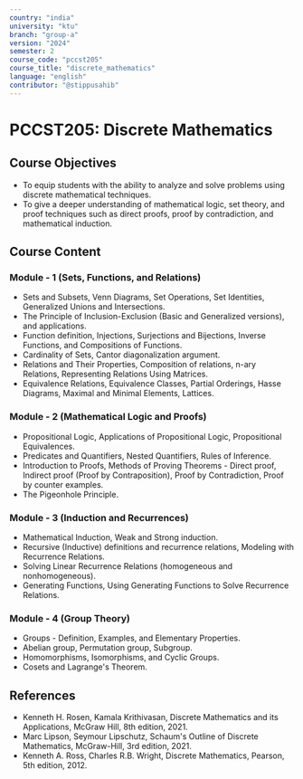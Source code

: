 ```yaml
---
country: "india"
university: "ktu"
branch: "group-a"
version: "2024"
semester: 2
course_code: "pccst205"
course_title: "discrete_mathematics"
language: "english"
contributor: "@stippusahib"
---
```


# PCCST205: Discrete Mathematics

## Course Objectives
* To equip students with the ability to analyze and solve problems using discrete mathematical techniques.
* To give a deeper understanding of mathematical logic, set theory, and proof techniques such as direct proofs, proof by contradiction, and mathematical induction.

## Course Content

### Module - 1 (Sets, Functions, and Relations)
* Sets and Subsets, Venn Diagrams, Set Operations, Set Identities, Generalized Unions and Intersections.
* The Principle of Inclusion-Exclusion (Basic and Generalized versions), and applications. 
* Function definition, Injections, Surjections and Bijections, Inverse Functions, and Compositions of Functions. 
* Cardinality of Sets, Cantor diagonalization argument. 
* Relations and Their Properties, Composition of relations, n-ary Relations, Representing Relations Using Matrices. 
* Equivalence Relations, Equivalence Classes, Partial Orderings, Hasse Diagrams, Maximal and Minimal Elements, Lattices.

### Module - 2 (Mathematical Logic and Proofs)
* Propositional Logic, Applications of Propositional Logic, Propositional Equivalences. 
* Predicates and Quantifiers, Nested Quantifiers, Rules of Inference. 
* Introduction to Proofs, Methods of Proving Theorems - Direct proof, Indirect proof (Proof by Contraposition), Proof by Contradiction, Proof by counter examples. 
* The Pigeonhole Principle.

### Module - 3 (Induction and Recurrences)
* Mathematical Induction, Weak and Strong induction. 
* Recursive (Inductive) definitions and recurrence relations, Modeling with Recurrence Relations. 
* Solving Linear Recurrence Relations (homogeneous and nonhomogeneous). 
* Generating Functions, Using Generating Functions to Solve Recurrence Relations.

### Module - 4 (Group Theory)
* Groups - Definition, Examples, and Elementary Properties. 
* Abelian group, Permutation group, Subgroup. 
* Homomorphisms, Isomorphisms, and Cyclic Groups. 
* Cosets and Lagrange's Theorem.

## References
* Kenneth H. Rosen, Kamala Krithivasan, Discrete Mathematics and its Applications, McGraw Hill, 8th edition, 2021. 
* Marc Lipson, Seymour Lipschutz, Schaum's Outline of Discrete Mathematics, McGraw-Hill, 3rd edition, 2021. 
* Kenneth A. Ross, Charles R.B. Wright, Discrete Mathematics, Pearson, 5th edition, 2012. 
